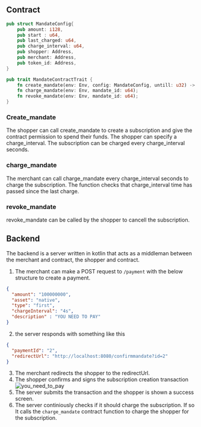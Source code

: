 ## Contract
```rust
pub struct MandateConfig{
    pub amount: i128,
    pub start : u64,
    pub last_charged: u64,
    pub charge_interval: u64,
    pub shopper: Address,
    pub merchant: Address,
    pub token_id: Address,
}

pub trait MandateContractTrait {
    fn create_mandate(env: Env, config: MandateConfig, untill: u32) -> u64;
    fn charge_mandate(env: Env, mandate_id: u64);
    fn revoke_mandate(env: Env, mandate_id: u64);
}
```
### Create_mandate
The shopper can call create_mandate to create a subscription and give the contract permission to spend their funds. The shopper can specify a charge_interval. The subscription can be charged every charge_interval seconds.

### charge_mandate
The merchant can call charge_mandate every charge_interval seconds to charge the subscription. The function checks that charge_interval time has passed since the last charge.

### revoke_mandate
revoke_mandate can be called by the shopper to cancell the subscription.

## Backend
The backend is a server written in kotlin that acts as a middleman between the merchant and contract, the shopper and contract.
1. The merchant can make a POST request to `/payment` with the below structure to create a payment.
```json
{
  "amount": "100000000",
  "asset": "native",
  "type": "first",
  "chargeInterval": "4s",
  "description" : "YOU NEED TO PAY"
}
```
2. the server responds with something like this
```json
{
  "paymentId": "2",
  "redirectUrl": "http://localhost:8080/confirmmandate?id=2"
}
```
3. The merchant redirects the shopper to the redirectUrl.
4. The shopper confirms and signs the subscription creation transaction ![you_need_to_pay](https://github.com/rahimklaber/recurring_hackathon/assets/21971137/5634fe86-2698-41dc-a50c-c20e5af00a23)
5. The server submits the transaction and the shopper is shown a success screen.
6. The server continiously checks if it should charge the subscription. If so It calls the `charge_mandate` contract function to charge the shopper for the subscription.
```
